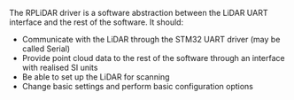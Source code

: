 The RPLiDAR driver is a software abstraction between the LiDAR UART interface and the rest of the software.
It should:
- Communicate with the LiDAR through the STM32 UART driver (may be called Serial)
- Provide point cloud data to the rest of the software through an interface with realised SI units
- Be able to set up the LiDAR for scanning
- Change basic settings and perform basic configuration options